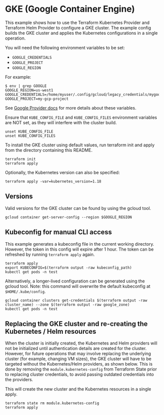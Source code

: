 # GKE (Google Container Engine)

This example shows how to use the Terraform Kubernetes Provider and Terraform Helm Provider to configure a GKE cluster. The example config builds the GKE cluster and applies the Kubernetes configurations in a single operation.

You will need the following environment variables to be set:

 - `GOOGLE_CREDENTIALS`
 - `GOOGLE_PROJECT`
 - `GOOGLE_REGION`

For example:
```
$ env | grep GOOGLE
GOOGLE_REGION=us-west1
GOOGLE_CREDENTIALS=/home/myuser/.config/gcloud/legacy_credentials/mygoogleuser/adc.json
GOOGLE_PROJECT=my-gcp-project
```

See [Google Provider docs](https://registry.terraform.io/providers/hashicorp/google/latest/docs/guides/provider_reference#full-reference) for more details about these variables.

Ensure that `KUBE_CONFIG_FILE` and `KUBE_CONFIG_FILES` environment variables are NOT set, as they will interfere with the cluster build.

```
unset KUBE_CONFIG_FILE
unset KUBE_CONFIG_FILES
```

To install the GKE cluster using default values, run terraform init and apply from the directory containing this README.

```
terraform init
terraform apply
```

Optionally, the Kubernetes version can also be specified:

```
terraform apply -var=kubernetes_version=1.18
```


## Versions

Valid versions for the GKE cluster can be found by using the gcloud tool.

```
gcloud container get-server-config --region $GOOGLE_REGION
```

## Kubeconfig for manual CLI access

This example generates a kubeconfig file in the current working directory. However, the token in this config will expire after 1 hour. The token can be refreshed by running `terraform apply` again.

```
terraform apply
export KUBECONFIG=$(terraform output -raw kubeconfig_path)
kubectl get pods -n test
```

Alternatively, a longer-lived configuration can be generated using the gcloud tool. Note: this command will overwrite the default kubeconfig at `$HOME/.kube/config`.

```
gcloud container clusters get-credentials $(terraform output -raw cluster_name) --zone $(terraform output -raw google_zone)
kubectl get pods -n test
```

## Replacing the GKE cluster and re-creating the Kubernetes / Helm resources

When the cluster is initially created, the Kubernetes and Helm providers will not be initialized until authentication details are created for the cluster. However, for future operations that may involve replacing the underlying cluster (for example, changing VM sizes), the GKE cluster will have to be targeted without the Kubernetes/Helm providers, as shown below. This is done by removing the `module.kubernetes-config` from Terraform State prior to replacing cluster credentials, to avoid passing outdated credentials into the providers.

This will create the new cluster and the Kubernetes resources in a single apply.

```
terraform state rm module.kubernetes-config
terraform apply
```
